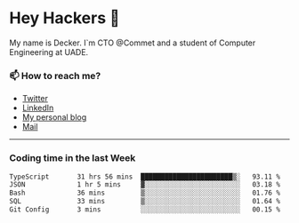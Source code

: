 # Hey Hackers 👋

My name is Decker. I`m CTO @Commet and a student of Computer Engineering at UADE.

### 📫 How to reach me?
- [Twitter](https://x.com/0xDecker) 
- [LinkedIn](https://www.linkedin.com/in/decker-urbano/) 
- [My personal blog](http://decker.sh) 
- [Mail](mailto:me@decker.sh)

---

### Coding time in the last Week

<!--START_SECTION:waka-->

```txt
TypeScript       31 hrs 56 mins  ███████████████████████▒░   93.11 %
JSON             1 hr 5 mins     ▓░░░░░░░░░░░░░░░░░░░░░░░░   03.18 %
Bash             36 mins         ▒░░░░░░░░░░░░░░░░░░░░░░░░   01.76 %
SQL              33 mins         ▒░░░░░░░░░░░░░░░░░░░░░░░░   01.64 %
Git Config       3 mins          ░░░░░░░░░░░░░░░░░░░░░░░░░   00.15 %
```

<!--END_SECTION:waka-->
